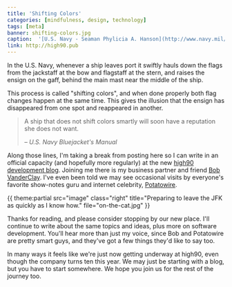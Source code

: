 ```yaml
---
title: 'Shifting Colors'
categories: [mindfulness, design, technology]
tags: [meta]
banner: shifting-colors.jpg
caption:  '[U.S. Navy - Seaman Phylicia A. Hanson](http://www.navy.mil/view_image.asp?id=172285)'
link: http://high90.pub
---
```


In the U.S. Navy, whenever a ship leaves port it swiftly hauls down the flags from the jackstaff at the bow and flagstaff at the stern, and raises the ensign on the gaff, behind the main mast near the middle of the ship. 

This process is called "shifting colors", and when done properly both flag changes happen at the same time. This gives the illusion that the ensign has disappeared from one spot and reappeared in another.

<aside class="right">
	<blockquote>
		<p>A ship that does not shift colors smartly will soon have a reputation she does not want.</p>
		<cite>&ndash; U.S. Navy Bluejacket's Manual</cite>
</aside>

Along those lines, I'm taking a break from posting here so I can write in an official capacity (and hopefully more regularly) at the new [high90 development blog](http://high90.pub). Joining me there is my business partner and friend [Bob VanderClay](http://twitter.com/takitapart). I've even been told we may see occasional visits by everyone's favorite show-notes guru and internet celebrity, [Potatowire](http://twitter.com/potatowire).

{{ theme:partial src="image" class="right" title="Preparing to leave the JFK as quickly as I know how." file="on-the-cat.jpg" }}

Thanks for reading, and please consider stopping by our new place. I'll continue to write about the same topics and ideas, plus more on software development. You'll hear more than just my voice, since Bob and Potatowire are pretty smart guys, and they've got a few things they'd like to say too.

In many ways it feels like we're just now getting underway at high90, even though the company turns ten this year. We may just be starting with a blog, but you have to start somewhere. We hope you join us for the rest of the journey too.